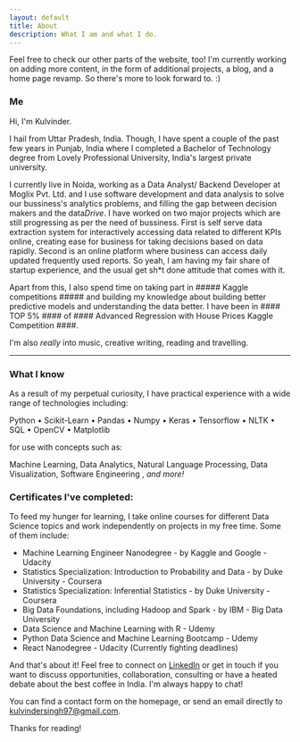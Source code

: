```yaml
---
layout: default
title: About
description: What I am and what I do.
---
```


<p class="message">
  Feel free to check our other parts of the website, too! I'm currently working on adding more content, in the form of additional projects, a blog, and a home page revamp. So there's more to look forward to. :)
</p>

### Me

Hi, I'm Kulvinder.

I hail from Uttar Pradesh, India. Though, I have spent a couple of the past few years in Punjab, India where I completed a Bachelor of  Technology degree from Lovely Professional University, India's largest private university.

I currently live in Noida, working as a Data Analyst/ Backend Developer at Moglix Pvt. Ltd. and I use software development and data analysis to solve our bussiness's analytics problems, and filling the gap between decision makers and the data*Drive*.
I have worked on two major projects which are still progressing as  per the need of bussiness.
First is self serve data extraction system for interactively accessing data related to different KPIs online, creating
ease for business for taking decisions based on data rapidly.
Second is an online platform where business can access daily updated frequently used reports.
So yeah, I am having my fair share of startup experience, and the usual get sh*t done attitude that comes with it.

Apart from this, I also spend time on taking part in ##### Kaggle competitions ##### and building my knowledge about building better predictive models and understanding the data better.
I have been in #### TOP 5% #### of #### Advanced Regression with House Prices Kaggle Competition ####.



I'm also <em>really</em> into music, creative writing, reading and travelling. 

<hr>

### What I know

As a result of my perpetual curiosity, I have practical experience with a wide range of technologies including:

Python • Scikit-Learn • Pandas • Numpy • Keras • Tensorflow • NLTK • SQL • OpenCV • Matplotlib 

for use with concepts such as:

Machine Learning, Data Analytics, Natural Language Processing, Data Visualization, Software Engineering , <em>and more!</em>

### Certificates I've completed:

To feed my hunger for learning, I take online courses for different Data Science topics and work independently on projects in my free time. Some of them include:

* Machine Learning Engineer Nanodegree - by Kaggle and Google - Udacity
* Statistics Specialization: Introduction to Probability and Data - by Duke University - Coursera
* Statistics Specialization: Inferential Statistics - by Duke University - Coursera
* Big Data Foundations, including Hadoop and Spark - by IBM - Big Data University
* Data Science and Machine Learning with R - Udemy
* Python Data Science and Machine Learning Bootcamp - Udemy
* React Nanodegree - Udacity (Currently fighting deadlines)


And that's about it! Feel free to connect on [LinkedIn](https://www.linkedin.com/in/sajals) or get in touch if you want to discuss opportunities, collaboration, consulting or have a heated debate about the best coffee in India. I'm always happy to chat!

You can find a contact form on the homepage, or send an email directly to <a href="mailto:kulvindersingh97@gmail.com">kulvindersingh97@gmail.com</a>.


Thanks for reading!

